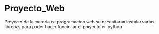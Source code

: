 # Proyecto_Web
Proyecto de la materia de programacion web
se necesitaran instalar varias librerias para poder hacer funcionar el proyecto en python
